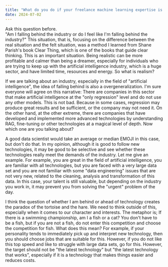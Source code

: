 ```yaml
---
title: "What do you do if your freelance machine learning expertise is falling behind in a fast-paced industry?"
date: 2024-07-02
---
```


Ask this question before.  
"Am I falling behind the industry or do I feel like I'm falling behind the industry?" This situation, that is, focusing on the difference between the real situation and the felt situation, was a method I learned from Shane Parish's book Clear Thing, which is one of the books that guide clear thinking. This is an important situation. Being realistic can be more profitable and calmer than being a dreamer, especially for individuals who are trying to keep up with the artificial intelligence industry, which is a huge sector, and have limited time, resources and energy. So what is realism?

If we are talking about an industry, especially in the field of "artificial intelligence", the idea of ​​falling behind is also a overgeneralization. I'm sure everyone will agree on this narrative: There are companies in this sector that make artificial intelligence at the "only regression" level and do not use any other models. This is not bad. Because in some cases, regression may produce great results and be sufficient, or the company may not need it. On the other hand, at the other extreme, there are companies that have developed and implemented more advanced technologies by understanding RAG, fine-tuning or other technologies at a magical level of depth. Now which one are you talking about?

A good data scientist would take an average or median EMOJI in this case, but don't do that. In my opinion, although it is good to follow new technologies, it may be good to be selective and see whether these technologies really meet the demands of the industry. Let me give an example. For example, you are great in the field of artificial intelligence, you are familiar with all technologies, but you are faced with a very large data set and you are not familiar with some "data engineering" issues that are not very new, related to the cleaning, analysis and transformation of this data. In this case, your talent is still valuable, but depending on the industry you work in, it may prevent you from solving the "urgent" problem of the day.

I think the question of whether I am behind or ahead of technology creates the paradox of the tortoise and the hare. We need to think outside of this, especially when it comes to our character and interests. The metaphor is; If there is a swimming championship, am I a fish or a cat? You don't have to be a fish, but if you are not a fish, do not enter this competition and choose the competition for fish. What does this mean? For example, if your personality tends to immediately pick up and interpret new technology, then you should choose jobs that are suitable for this. However, if you do not like this top speed and like to struggle with large data sets, go for this. However, the target should not be "the latest technology" but "the latest technology that works", especially if it is a technology that makes things easier and reduces costs.

